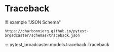 # Traceback

!!! example "JSON Schema"

    https://charbonnierg.github.io/pytest-broadcaster/schemas/traceback.json

::: pytest_broadcaster.models.traceback.Traceback


<style>
  .md-content__button {
    display: none;
  }
</style>
